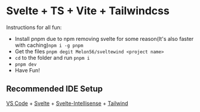 # Svelte + TS + Vite + Tailwindcss

Instructions for all fun:
- Install pnpm due to npm removing svelte for some reason(It's also faster with caching)```npm i -g pnpm```
- Get the files ```pnpm degit Melon56/sveltewind <project name>```
- ```cd``` to the folder and run ```pnpm i```
- ```pnpm dev```
- Have Fun!

## Recommended IDE Setup

[VS Code](https://code.visualstudio.com/) + [Svelte](https://marketplace.visualstudio.com/items?itemName=svelte.svelte-vscode) + [Svelte-Intellisense](https://marketplace.visualstudio.com/items?itemName=ardenivanov.svelte-intellisense) + [Tailwind](https://marketplace.visualstudio.com/items?itemName=bradlc.vscode-tailwindcss)